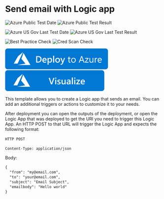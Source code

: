 # Send email with Logic app

![Azure Public Test Date](https://azurequickstartsservice.blob.core.windows.net/badges/101-logic-app-sendgrid/PublicLastTestDate.svg)
![Azure Public Test Result](https://azurequickstartsservice.blob.core.windows.net/badges/101-logic-app-sendgrid/PublicDeployment.svg)

![Azure US Gov Last Test Date](https://azurequickstartsservice.blob.core.windows.net/badges/101-logic-app-sendgrid/FairfaxLastTestDate.svg)
![Azure US Gov Last Test Result](https://azurequickstartsservice.blob.core.windows.net/badges/101-logic-app-sendgrid/FairfaxDeployment.svg)

![Best Practice Check](https://azurequickstartsservice.blob.core.windows.net/badges/101-logic-app-sendgrid/BestPracticeResult.svg)
![Cred Scan Check](https://azurequickstartsservice.blob.core.windows.net/badges/101-logic-app-sendgrid/CredScanResult.svg)

[![Deploy To Azure](https://raw.githubusercontent.com/Azure/azure-quickstart-templates/master/1-CONTRIBUTION-GUIDE/images/deploytoazure.svg?sanitize=true)](https://portal.azure.com/#create/Microsoft.Template/uri/https%3A%2F%2Fraw.githubusercontent.com%2FAzure%2Fazure-quickstart-templates%2Fmaster%2F101-logic-app-sendgrid%2Fazuredeploy.json)
[![Visualize](https://raw.githubusercontent.com/Azure/azure-quickstart-templates/master/1-CONTRIBUTION-GUIDE/images/visualizebutton.svg?sanitize=true)](http://armviz.io/#/?load=https%3A%2F%2Fraw.githubusercontent.com%2FAzure%2Fazure-quickstart-templates%2Fmaster%2F101-logic-app-sendgrid%2Fazuredeploy.json)

This template allows you to create a Logic app that sends an email. You can add
an additional triggers or actions to customize it to your needs.

After deployment you can open the outputs of the deployment, or open the Logic
App that was deployed to get the URI you need to trigger this Logic App. An HTTP
POST to that URL will trigger the Logic App and expects the following format:

`HTTP POST`

`Content-Type: application/json`

Body:

```
{
  "from": "my@email.com",
  "to": "your@email.com",
  "subject": "Email Subject",
  "emailbody": "Hello world"
}
```
